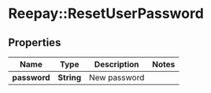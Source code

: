 # Reepay::ResetUserPassword

## Properties
Name | Type | Description | Notes
------------ | ------------- | ------------- | -------------
**password** | **String** | New password | 


